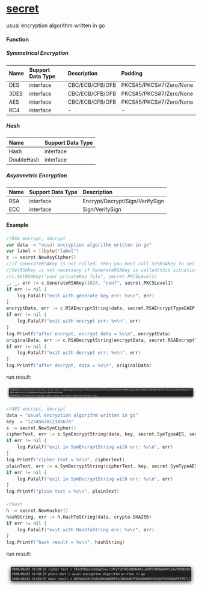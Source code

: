 # [secret](https://github.com/pyihe/secret)
usual encryption algorithm written in go

#### Function
##### Symmetrical Encryption
|Name|Support Data Type|Description|Padding|
|:---|:----------------|:----------|:------|
|DES |interface        |CBC/ECB/CFB/OFB |PKCS#5/PKCS#7/Zero/None|
|3DES|interface        |CBC/ECB/CFB/OFB|PKCS#5/PKCS#7/Zero/None|
|AES |interface        |CBC/ECB/CFB/OFB|PKCS#5/PKCS#7/Zero/None|
|RC4 |interface        |-|-|

##### Hash  
|Name|Support Data Type|
|:---|:----------|
|Hash|interface|
|DoubleHash|interface|

##### Asymmetric Encryption
|Name|Support Data Type|Description|
|:---|:----------------|:----------|
|RSA |interface        |Encrypt/Decrypt/Sign/VerifySign|
|ECC |interface        |Sign/VerifySign|


#### Example
```go
//RSA encrypt, decrypt
var data  = "usual encryption algorithm written in go"
var label = []byte("label")
c := secret.NewAsyCipher()
//if GenerateRSAKey is not called, then you must call SetRSAKey to set yourself private key.
//SetRSAKey is not necessary if GenerateRSAKey is called(this situation is same for ECC).
//c.SetRSAKey("your privateKey file", secret.PKCSLevel1)
_, _, err := c.GenerateRSAKey(1024, "conf", secret.PKCSLevel1)
if err != nil {
    log.Fatalf("exit with generate key err: %v\n", err)
}
encryptData, err := c.RSAEncryptString(data, secret.RSAEncryptTypeOAEP, label)
if err != nil {
    log.Fatalf("exit with encrypt err: %v\n", err)
}
log.Printf("after encrypt, encrypt data = %s\n", encryptData)
originalData, err := c.RSADecryptString(encryptData, secret.RSAEncryptTypeOAEP, label)
if err != nil {
    log.Fatalf("exit with decrypt err: %v\n", err)
}
log.Printf("after decrypt, data = %s\n", originalData)
```
run result:

![](pic/rsa.jpg)


```go
//AES encrypt, decrypt
data = "usual encryption algorithm written in go"
key  = "1234567812345678"
s := secret.NewSymCipher()
cipherText, err := s.SymEncryptString(data, key, secret.SymTypeAES, secret.BlockModeECB, secret.PaddingTypeZeros)
if err != nil {
    log.Fatalf("exit in SymEncryptString with err: %v\n", err)
}
log.Printf("cipher text = %s\n", cipherText)
plainText, err := s.SymDecryptString(cipherText, key, secret.SymTypeAES, secret.BlockModeECB, secret.PaddingTypeZeros)
if err != nil {
    log.Fatalf("exit in SymDecryptString with err: %v\n", err)
}
log.Printf("plain text = %s\n", plainText)

//hash
h := secret.NewHasher()
hashString, err := h.HashToString(data, crypto.SHA256)
if err != nil {
    log.Fatalf("exit with HashToString err: %v\n", err)
}
log.Printf("hash result = %v\n", hashString)
```
run result: 

![](pic/sym.jpg)